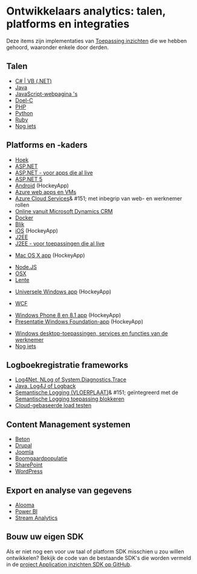 <properties
    pageTitle="Inzichten van toepassing: talen, platforms en integraties | Microsoft Azure"
    description="Talen, platforms en -integraties beschikbaar voor toepassing inzichten"
    services="application-insights"
    documentationCenter=""
    authors="OlegAnaniev-MSFT"
    manager="douge"/>

<tags
    ms.service="application-insights"
    ms.workload="tbd"
    ms.tgt_pltfrm="ibiza"
    ms.devlang="na"
    ms.topic="get-started-article"
    ms.date="09/01/2016"
    ms.author="awills"/>

# <a name="developer-analytics-languages-platforms-and-integrations"></a>Ontwikkelaars analytics: talen, platforms en integraties

Deze items zijn implementaties van [Toepassing inzichten](app-insights-overview.md) die we hebben gehoord, waaronder enkele door derden.

## <a name="languages"></a>Talen

+ [C# | VB (.NET)](app-insights-asp-net.md)
+ [Java](app-insights-java-get-started.md)
+ [JavaScript-webpagina 's](app-insights-web-track-usage.md)
+ [Doel-C](https://github.com/Microsoft/ApplicationInsights-iOS)
+ [PHP](https://github.com/Microsoft/ApplicationInsights-PHP)
+ [Python](https://pypi.python.org/pypi/applicationinsights/0.1.0)
+ [Ruby](https://rubygems.org/gems/application_insights)
+ [Nog iets](#projects)

## <a name="platforms-and-frameworks"></a>Platforms en -kaders

+ [Hoek](https://www.npmjs.com/package/angular-applicationinsights)
+ [ASP.NET](app-insights-asp-net.md)
+ [ASP.NET - voor apps die al live](app-insights-monitor-performance-live-website-now.md)
+ [ASP.NET 5](app-insights-asp-net-core.md)
+ [Android](https://github.com/Microsoft/ApplicationInsights-Android) (HockeyApp)
+ [Azure web apps en VMs](app-insights-azure-web-apps.md)
+ [Azure Cloud Services](app-insights-cloudservices.md)& #151; met inbegrip van web- en werknemer rollen
+ [Online vanuit Microsoft Dynamics CRM](app-insights-sample-mscrm.md)
+ [Docker](app-insights-docker.md)
+ [Blik](https://azure.microsoft.com/blog/glimpse-application-insights/)
+ [iOS](https://github.com/Microsoft/ApplicationInsights-iOS) (HockeyApp)
+ [J2EE](app-insights-java-get-started.md)
+ [J2EE - voor toepassingen die al live](app-insights-java-live.md)
* [Mac OS X app](https://support.hockeyapp.net/kb/client-integration-ios-mac-os-x-tvos/hockeyapp-for-mac-os-x) (HockeyApp)
+ [Node.JS](https://www.npmjs.com/package/applicationinsights)
+ [OSX](https://github.com/Microsoft/ApplicationInsights-OSX)
+ [Lente](http://joe.blog.freemansoft.com/2015/12/enabling-microsoft-application-insight.html)
* [Universele Windows app](https://support.hockeyapp.net/kb/client-integration-windows-and-windows-phone/how-to-create-an-app-for-uwp) (HockeyApp)
+ [WCF](https://github.com/Microsoft/ApplicationInsights-SDK-Labs/blob/master/WCF/readme.md)
* [Windows Phone 8 en 8.1 app](https://support.hockeyapp.net/kb/client-integration-windows-and-windows-phone/hockeyapp-for-windows-phone-silverlight-apps-80-and-81) (HockeyApp)
* [Presentatie Windows Foundation-app](https://support.hockeyapp.net/kb/client-integration-windows-and-windows-phone/hockeyapp-for-windows-wpf-apps) (HockeyApp)
+ [Windows desktop-toepassingen, services en functies van de werknemer](app-insights-windows-desktop.md)
+ [Nog iets](#projects)


## <a name="logging-frameworks"></a>Logboekregistratie frameworks

+   [Log4Net, NLog of System.Diagnostics.Trace](app-insights-diagnostic-search.md)
+   [Java, Log4J of Logback](app-insights-java-trace-logs.md)
+   [Semantische Logging (VLOERPLAAT)](https://github.com/fidmor89/SLAB_AppInsights)& #151; geïntegreerd met de [Semantische Logging toepassing blokkeren](https://msdn.microsoft.com/library/dn440729.aspx)
+   [Cloud-gebaseerde load testen](http://blogs.msdn.com/b/visualstudioalm/archive/2015/07/30/getting-application-insights-counters-with-cloud-based-load-testing.aspx)


## <a name="content-management-systems"></a>Content Management systemen

+ [Beton](https://github.com/fidmor89/appInsights-Concrete)
+ [Drupal](https://github.com/fidmor89/AppInsights-Drupal)
+ [Joomla](https://github.com/fidmor89/AppInsights-Joomla)
+ [Boomgaardpopulatie](https://orchardazureappinsights.codeplex.com) 
+ [SharePoint](app-insights-sharepoint.md)
+ [WordPress](https://wordpress.org/plugins/application-insights/)

## <a name="export-and-data-analysis"></a>Export en analyse van gegevens

+ [Alooma](https://www.alooma.com/blog/application-insights-amazon-redshift)
+ [Power BI](http://blogs.msdn.com/b/powerbi/archive/2015/11/04/explore-your-application-insights-data-with-power-bi.aspx)
+ [Stream Analytics](app-insights-export-power-bi.md)

## <a name="projects"></a>Bouw uw eigen SDK

Als er niet nog een voor uw taal of platform SDK misschien u zou willen ontwikkelen? Bekijk de code van de bestaande SDK's die worden vermeld in de [project Application inzichten SDK op GitHub](https://github.com/Microsoft/AppInsights-Home).

